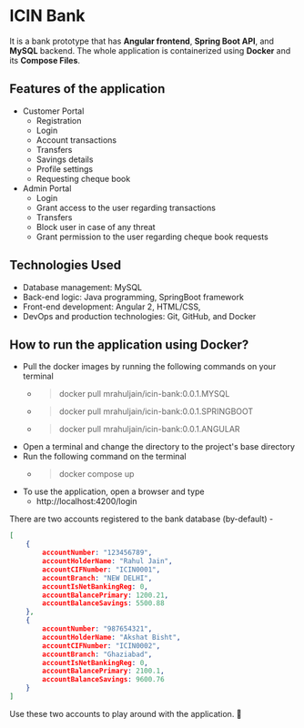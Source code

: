 # ICIN Bank
It is a bank prototype that has <b>Angular frontend</b>, <b>Spring Boot API</b>, and <b>MySQL</b> backend. 
The whole application is containerized using <b>Docker</b> and its <b>Compose Files</b>.

## Features of the application
- Customer Portal
  - Registration
  - Login
  - Account transactions
  - Transfers
  - Savings details
  - Profile settings
  - Requesting cheque book
- Admin Portal
  - Login
  - Grant access to the user regarding transactions
  - Transfers
  - Block user in case of any threat
  - Grant permission to the user regarding cheque book requests

## Technologies Used
- Database management: MySQL
- Back-end logic: Java programming, SpringBoot framework
- Front-end development: Angular 2, HTML/CSS,
- DevOps and production technologies: Git, GitHub, and Docker

## How to run the application using Docker?
- Pull the docker images by running the following commands on your terminal
  - > docker pull mrahuljain/icin-bank:0.0.1.MYSQL
  - > docker pull mrahuljain/icin-bank:0.0.1.SPRINGBOOT
  - > docker pull mrahuljain/icin-bank:0.0.1.ANGULAR
- Open a terminal and change the directory to the project's base directory
- Run the following command on the terminal
  - > docker compose up
- To use the application, open a browser and type
  - http://localhost:4200/login


There are two accounts registered to the bank database (by-default) -
```json
[
	{
		accountNumber: "123456789",
		accountHolderName: "Rahul Jain",
		accountCIFNumber: "ICIN0001",
		accountBranch: "NEW DELHI",
		accountIsNetBankingReg: 0,
		accountBalancePrimary: 1200.21,
		accountBalanceSavings: 5500.88
	},
	{
		accountNumber: "987654321",
		accountHolderName: "Akshat Bisht",
		accountCIFNumber: "ICIN0002",
		accountBranch: "Ghaziabad",
		accountIsNetBankingReg: 0,
		accountBalancePrimary: 2100.1,
		accountBalanceSavings: 9600.76
	}
]
```
Use these two accounts to play around with the application. 🤝
